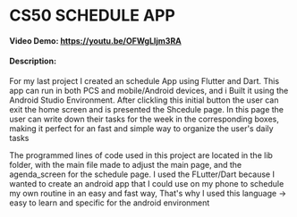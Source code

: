 # CS50 SCHEDULE APP
#### Video Demo:  https://youtu.be/OFWgLIjm3RA
#### Description:
For my last project I created an schedule App using Flutter and Dart. This app can run in both PCS and mobile/Android devices, and i Built it using the Android Studio Environment.
After clickling this  initial button the user can exit the home screen and is presented the Shcedule page. In this page the user can write down their tasks for the week in the corresponding boxes, making it perfect for an fast and simple way to organize the user's daily tasks

The programmed lines of code used in this project are located in the lib folder, with the main file made to adjust the main page, and the agenda_screen for the schedule page. I used the FLutter/Dart because I wanted to create an android app that I could use on my phone to schedule my own routine in an easy and fast way, That's why I used this language -> easy to learn and specific for the android environment
